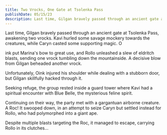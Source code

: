 ```yaml
---
title: Two Vrocks, One Gate at Tsolenka Pass
publishDate: 05/15/23
description: Last time, Gilgan bravely passed through an ancient gate at Tsolenka Pass, awakening two vrocks...
---
```


Last time, Gilgan bravely passed through an ancient gate at Tsolenka Pass, awakening two vrocks. Kavi hurled some savage mockery towards the creatures, while Caryn casted some supporting magic. O

ink put Marina's bow to great use, and Rollo unleashed a slew of eldritch blasts, sending one vrock tumbling down the mountainside. A decisive blow from Gilgan beheaded another vrock.

Unfortunately, Oink injured his shoulder while dealing with a stubborn door, but Gilgan skillfully hacked through it.

Seeking refuge, the group rested inside a guard tower where Kavi had a spiritual encounter with Blue Belle, the mysterious feline spirit.

Continuing on their way, the party met with a gargantuan airborne creature. A Roc! It swooped down, in an attempt to seize Caryn but settled instead for Rollo, who had polymorphed into a giant ape.

Despite multiple blasts targeting the Roc, it managed to escape, carrying Rollo in its clutches…

